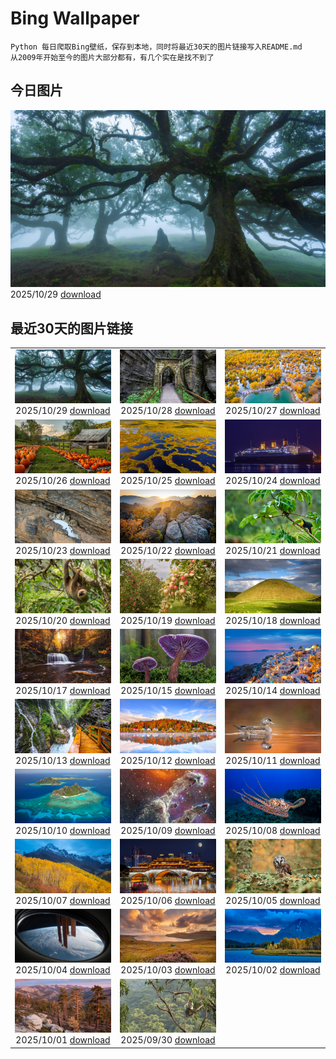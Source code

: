 # Bing Wallpaper

```
Python 每日爬取Bing壁纸，保存到本地，同时将最近30天的图片链接写入README.md
从2009年开始至今的图片大部分都有，有几个实在是找不到了
```



## 今日图片


![](./images/2025/10/29/FanalForest_ZH-CN2203572101_1920x1080_2025-10-29.jpg)2025/10/29 [download](./images/2025/10/29/FanalForest_ZH-CN2203572101_1920x1080_2025-10-29.jpg)

## 最近30天的图片链接


|      |      |      |
| :----: | :----: | :----: |
|![](./images/2025/10/29/FanalForest_ZH-CN2203572101_1920x1080_2025-10-29.jpg)2025/10/29 [download](./images/2025/10/29/FanalForest_ZH-CN2203572101_1920x1080_2025-10-29.jpg)|![](./images/2025/10/28/TepliceRocks_ZH-CN1785316311_1920x1080_2025-10-28.jpg)2025/10/28 [download](./images/2025/10/28/TepliceRocks_ZH-CN1785316311_1920x1080_2025-10-28.jpg)|![](./images/2025/10/27/AutumnColorY25_ZH-CN1551135398_1920x1080_2025-10-27.jpg)2025/10/27 [download](./images/2025/10/27/AutumnColorY25_ZH-CN1551135398_1920x1080_2025-10-27.jpg)|
|![](./images/2025/10/26/PumpkinFarm_ZH-CN1232784365_1920x1080_2025-10-26.jpg)2025/10/26 [download](./images/2025/10/26/PumpkinFarm_ZH-CN1232784365_1920x1080_2025-10-26.jpg)|![](./images/2025/10/25/MartimoaapaFinland_ZH-CN1066271356_1920x1080_2025-10-25.jpg)2025/10/25 [download](./images/2025/10/25/MartimoaapaFinland_ZH-CN1066271356_1920x1080_2025-10-25.jpg)|![](./images/2025/10/24/QueenMary_ZH-CN0468294074_1920x1080_2025-10-24.jpg)2025/10/24 [download](./images/2025/10/24/QueenMary_ZH-CN0468294074_1920x1080_2025-10-24.jpg)|
|![](./images/2025/10/23/SnowLeopard_ZH-CN6644701381_1920x1080_2025-10-23.jpg)2025/10/23 [download](./images/2025/10/23/SnowLeopard_ZH-CN6644701381_1920x1080_2025-10-23.jpg)|![](./images/2025/10/22/BulgariaRocks_ZH-CN0234903972_1920x1080_2025-10-22.jpg)2025/10/22 [download](./images/2025/10/22/BulgariaRocks_ZH-CN0234903972_1920x1080_2025-10-22.jpg)|![](./images/2025/10/21/ToucanForest_ZH-CN0072036253_1920x1080_2025-10-21.jpg)2025/10/21 [download](./images/2025/10/21/ToucanForest_ZH-CN0072036253_1920x1080_2025-10-21.jpg)|
|![](./images/2025/10/20/HoffmansSloth_ZH-CN7563408641_1920x1080_2025-10-20.jpg)2025/10/20 [download](./images/2025/10/20/HoffmansSloth_ZH-CN7563408641_1920x1080_2025-10-20.jpg)|![](./images/2025/10/19/AppleHarvest_ZH-CN7317228007_1920x1080_2025-10-19.jpg)2025/10/19 [download](./images/2025/10/19/AppleHarvest_ZH-CN7317228007_1920x1080_2025-10-19.jpg)|![](./images/2025/10/18/SilburyHill_ZH-CN6666447580_1920x1080_2025-10-18.jpg)2025/10/18 [download](./images/2025/10/18/SilburyHill_ZH-CN6666447580_1920x1080_2025-10-18.jpg)|
|![](./images/2025/10/17/RockRiverFalls_ZH-CN6532185546_1920x1080_2025-10-17.jpg)2025/10/17 [download](./images/2025/10/17/RockRiverFalls_ZH-CN6532185546_1920x1080_2025-10-17.jpg)|![](./images/2025/10/15/AmethystLaccaria_ZH-CN0643667280_1920x1080_2025-10-15.jpg)2025/10/15 [download](./images/2025/10/15/AmethystLaccaria_ZH-CN0643667280_1920x1080_2025-10-15.jpg)|![](./images/2025/10/14/OiaSantorini_ZH-CN0531650189_1920x1080_2025-10-14.jpg)2025/10/14 [download](./images/2025/10/14/OiaSantorini_ZH-CN0531650189_1920x1080_2025-10-14.jpg)|
|![](./images/2025/10/13/HinterseeWaterfall_ZH-CN0432994081_1920x1080_2025-10-13.jpg)2025/10/13 [download](./images/2025/10/13/HinterseeWaterfall_ZH-CN0432994081_1920x1080_2025-10-13.jpg)|![](./images/2025/10/12/SaranacLake_ZH-CN0224689397_1920x1080_2025-10-12.jpg)2025/10/12 [download](./images/2025/10/12/SaranacLake_ZH-CN0224689397_1920x1080_2025-10-12.jpg)|![](./images/2025/10/11/WoodDuckHen_ZH-CN9558916773_1920x1080_2025-10-11.jpg)2025/10/11 [download](./images/2025/10/11/WoodDuckHen_ZH-CN9558916773_1920x1080_2025-10-11.jpg)|
|![](./images/2025/10/10/MonurikiFiji_ZH-CN9178115886_1920x1080_2025-10-10.jpg)2025/10/10 [download](./images/2025/10/10/MonurikiFiji_ZH-CN9178115886_1920x1080_2025-10-10.jpg)|![](./images/2025/10/09/WebbPillars_ZH-CN9054137596_1920x1080_2025-10-09.jpg)2025/10/09 [download](./images/2025/10/09/WebbPillars_ZH-CN9054137596_1920x1080_2025-10-09.jpg)|![](./images/2025/10/08/OctopusCyanea_ZH-CN8948609460_1920x1080_2025-10-08.jpg)2025/10/08 [download](./images/2025/10/08/OctopusCyanea_ZH-CN8948609460_1920x1080_2025-10-08.jpg)|
|![](./images/2025/10/07/RidgwayAspens_ZH-CN8735375502_1920x1080_2025-10-07.jpg)2025/10/07 [download](./images/2025/10/07/RidgwayAspens_ZH-CN8735375502_1920x1080_2025-10-07.jpg)|![](./images/2025/10/06/AnshunBridge_ZH-CN8392458102_1920x1080_2025-10-06.jpg)2025/10/06 [download](./images/2025/10/06/AnshunBridge_ZH-CN8392458102_1920x1080_2025-10-06.jpg)|![](./images/2025/10/05/TeacherOwl_ZH-CN8289875605_1920x1080_2025-10-05.jpg)2025/10/05 [download](./images/2025/10/05/TeacherOwl_ZH-CN8289875605_1920x1080_2025-10-05.jpg)|
|![](./images/2025/10/04/DragonEndeavour_ZH-CN8160066040_1920x1080_2025-10-04.jpg)2025/10/04 [download](./images/2025/10/04/DragonEndeavour_ZH-CN8160066040_1920x1080_2025-10-04.jpg)|![](./images/2025/10/03/SkyeHeather_ZH-CN2820283990_1920x1080_2025-10-03.jpg)2025/10/03 [download](./images/2025/10/03/SkyeHeather_ZH-CN2820283990_1920x1080_2025-10-03.jpg)|![](./images/2025/10/02/OxbowBend_ZH-CN7211791969_1920x1080_2025-10-02.jpg)2025/10/02 [download](./images/2025/10/02/OxbowBend_ZH-CN7211791969_1920x1080_2025-10-02.jpg)|
|![](./images/2025/10/01/YosemiteClark_ZH-CN7179533292_1920x1080_2025-10-01.jpg)2025/10/01 [download](./images/2025/10/01/YosemiteClark_ZH-CN7179533292_1920x1080_2025-10-01.jpg)|![](./images/2025/09/30/EucalyptusKoala_ZH-CN6942451940_1920x1080_2025-09-30.jpg)2025/09/30 [download](./images/2025/09/30/EucalyptusKoala_ZH-CN6942451940_1920x1080_2025-09-30.jpg)|

